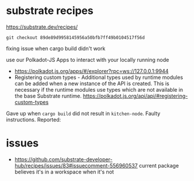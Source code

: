 # substrate recipes
https://substrate.dev/recipes/

    git checkout 89de89d9958145956a50bfb7ff49b0104517f56d

fixing issue when cargo build didn't work 

use our Polkadot-JS Apps to interact with your locally running node

* https://polkadot.js.org/apps/#/explorer?rpc=ws://127.0.0.1:9944
* Registering custom types - Additional types used by runtime modules can be added when a new instance of the API is created. This is necessary if the runtime modules use types which are not available in the base Substrate runtime. https://polkadot.js.org/api/api/#registering-custom-types

Gave up when `cargo build` did not result in `kitchen-node`. 
Faulty instructions. Reported:


# issues
* https://github.com/substrate-developer-hub/recipes/issues/83#issuecomment-556960537 current package believes it's in a workspace when it's not 